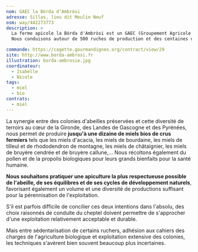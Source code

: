 ```yaml
---
nom: GAEC la Bòrda d’Ambròsi
adresse: Sillas, lieu dit Moulin Neuf
osm: way/442273773
description: >
  La ferme apicole la Bòrda d'Ambròsi est un GAEC (Groupement Agricole d'Exploitation en Commun) situé à Sillas, dans le sud-Gironde, au croisement des coteaux du haut entre-deux-mers et de la forêt landaise.
  Nous conduisons autour de 500 ruches de production et des centaines de ruchettes de renouvellement, dans le respect des principes de l'apiculture biologique.

commande: https://cagette.gourmandignes.org/contract/view/29
site: http://www.borda-ambrosi.fr
illustration: borda-ambrosie.jpg
coordinateur: 
  - Isabelle
  - Nicole
tags:
  - miel
  - bio
contrats: 
  - miel
---
```


La synergie entre des colonies d'abeilles préservées et cette diversité de terroirs au cœur de la Gironde, des Landes de Gascogne et des Pyrénées, nous permet de produire **jusqu'à une dizaine de miels bios de crus fermiers** tels que les miels d'acacia, les miels de bourdaine, les miels de tilleul et de rhododendron de montagne, les miels de châtaignier, les miels de bruyère cendrée et de bruyère callune,...
Nous récoltons également du pollen et de la propolis biologiques pour leurs grands bienfaits pour la santé humaine.

**Nous souhaitons pratiquer une apiculture la plus respectueuse possible de l'abeille, de ses équilibres et de ses cycles de développement naturels**, favorisant également un volume et une diversité de productions suffisant pour la pérennisation de l'exploitation.

S'il est parfois difficile de concilier ces deux intentions dans l'absolu, des choix raisonnés de conduite du cheptel doivent permettre de s'approcher d'une exploitation relativement acceptable et durable.

Mais entre sédentarisation de certains ruchers, adhésion aux cahiers des charges de l'agriculture biologique et exploitation extensive des colonies, les techniques s'avèrent bien souvent beaucoup plus incertaines.